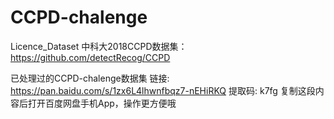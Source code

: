 # CCPD-chalenge
Licence_Dataset
中科大2018CCPD数据集：https://github.com/detectRecog/CCPD


已处理过的CCPD-chalenge数据集
链接: https://pan.baidu.com/s/1zx6L4lhwnfbqz7-nEHiRKQ 提取码: k7fg 复制这段内容后打开百度网盘手机App，操作更方便哦
